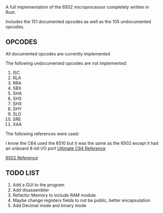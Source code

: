 A full implementation of the 6502 microprocessor completely written in Rust.

Includes the 151 documented opcodes as well as the 105 undocumented opcodes.

## OPCODES

All documented opcodes are currently implemented

The following undocumented opcodes are not implemented:

1. ISC
2. RLA
3. RRA
4. SBX
5. SHA
6.  SHS
7.  SHX
8.  SHY
9.  SLO
10. SRE
11. XAA

The following references were used:

I know the C64 used the 6510 but it was the same as the 6502 except it had an onboard 8-bit I/O port
[Ultimate C64 Reference](https://www.pagetable.com/c64ref/6502/)

[6502 Reference](http://www.obelisk.me.uk/6502/index.html)



## TODO LIST

1. Add a GUI to the program
2. Add disassembler
3. Refactor Memory to include RAM module
4. Maybe change registers fields to not be public, better encapsulation
5. Add Decimal mode and binary mode